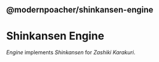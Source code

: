 ## @modernpoacher/shinkansen-engine

# Shinkansen Engine

*Engine* implements *Shinkansen* for *Zashiki Karakuri*.
